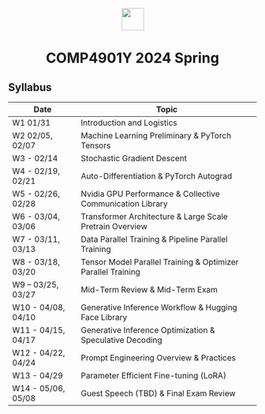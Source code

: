 <div style="text-align:center">
<a href="https://hkust.edu.hk/"><img src="https://hkust.edu.hk/sites/default/files/images/UST_L3.svg" height="45"></a>


# COMP4901Y 2024 Spring 
</div>

## Syllabus 

| Date | Topic |
|-----|------|
|W1 01/31 | Introduction and Logistics|
|W2 02/05, 02/07| Machine Learning Preliminary & PyTorch Tensors|
|W3 - 02/14| Stochastic Gradient Descent|
|W4 - 02/19, 02/21 | Auto-Differentiation & PyTorch Autograd|
|W5 - 02/26, 02/28 |Nvidia GPU Performance & Collective Communication Library|
|W6 - 03/04, 03/06|Transformer Architecture & Large Scale Pretrain Overview|
|W7 - 03/11, 03/13|Data Parallel Training & Pipeline Parallel Training|
|W8 - 03/18, 03/20|Tensor Model Parallel Training & Optimizer Parallel Training|
|W9 – 03/25, 03/27|Mid-Term Review & Mid-Term Exam|
|W10 - 04/08, 04/10| Generative Inference Workflow & Hugging Face Library|
|W11 - 04/15, 04/17 | Generative Inference Optimization & Speculative Decoding |
| W12 - 04/22, 04/24 | Prompt Engineering Overview & Practices |
| W13 - 04/29 | Parameter Efficient Fine-tuning (LoRA)|
|W14 - 05/06, 05/08 | Guest Speech (TBD) & Final Exam Review |


